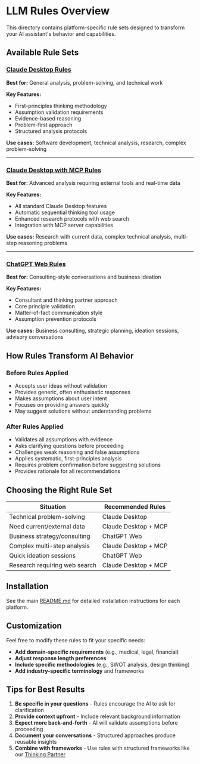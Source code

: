 # LLM Rules Overview

This directory contains platform-specific rule sets designed to transform your AI assistant's behavior and capabilities.

## Available Rule Sets

### [Claude Desktop Rules](claude-desktop.md)
**Best for:** General analysis, problem-solving, and technical work

**Key Features:**
- First-principles thinking methodology
- Assumption validation requirements  
- Evidence-based reasoning
- Problem-first approach
- Structured analysis protocols

**Use cases:** Software development, technical analysis, research, complex problem-solving

---

### [Claude Desktop with MCP Rules](claude-desktop-mcp.md)
**Best for:** Advanced analysis requiring external tools and real-time data

**Key Features:**
- All standard Claude Desktop features
- Automatic sequential thinking tool usage
- Enhanced research protocols with web search
- Integration with MCP server capabilities

**Use cases:** Research with current data, complex technical analysis, multi-step reasoning problems

---

### [ChatGPT Web Rules](chatgpt-web.md)  
**Best for:** Consulting-style conversations and business ideation

**Key Features:**
- Consultant and thinking partner approach
- Core principle validation
- Matter-of-fact communication style
- Assumption prevention protocols

**Use cases:** Business consulting, strategic planning, ideation sessions, advisory conversations

## How Rules Transform AI Behavior

### Before Rules Applied
- Accepts user ideas without validation
- Provides generic, often enthusiastic responses
- Makes assumptions about user intent
- Focuses on providing answers quickly
- May suggest solutions without understanding problems

### After Rules Applied  
- Validates all assumptions with evidence
- Asks clarifying questions before proceeding
- Challenges weak reasoning and false assumptions
- Applies systematic, first-principles analysis
- Requires problem confirmation before suggesting solutions
- Provides rationale for all recommendations

## Choosing the Right Rule Set

| Situation | Recommended Rules |
|-----------|------------------|
| Technical problem-solving | Claude Desktop |
| Need current/external data | Claude Desktop + MCP |
| Business strategy/consulting | ChatGPT Web |
| Complex multi-step analysis | Claude Desktop + MCP |
| Quick ideation sessions | ChatGPT Web |
| Research requiring web search | Claude Desktop + MCP |

## Installation

See the main [README.md](../README.md) for detailed installation instructions for each platform.

## Customization

Feel free to modify these rules to fit your specific needs:

- **Add domain-specific requirements** (e.g., medical, legal, financial)
- **Adjust response length preferences** 
- **Include specific methodologies** (e.g., SWOT analysis, design thinking)
- **Add industry-specific terminology** and frameworks

## Tips for Best Results

1. **Be specific in your questions** - Rules encourage the AI to ask for clarification
2. **Provide context upfront** - Include relevant background information  
3. **Expect more back-and-forth** - AI will validate assumptions before proceeding
4. **Document your conversations** - Structured approaches produce reusable insights
5. **Combine with frameworks** - Use rules with structured frameworks like our [Thinking Partner](../frameworks/thinking-partner-consultant.md)